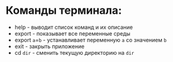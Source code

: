 # Команды терминала:
+ help           - выводит список команд и их описание
+ export         - показывает все переменные среды
+ export `a`=`b` - устанавливает переменную `a` со значением `b`
+ exit           - закрыть приложение
+ cd `dir`       - сменить текущую директорию на `dir`
